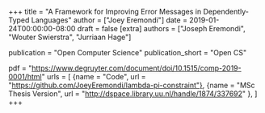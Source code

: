 +++
title = "A Framework for Improving Error Messages in Dependently-Typed Languages"
author = ["Joey Eremondi"]
date = 2019-01-24T00:00:00-08:00
draft = false
[extra]
authors = ["Joseph Eremondi", "Wouter Swierstra", "Jurriaan Hage"]

publication = "Open Computer Science"
publication_short = "Open CS"


pdf = "https://www.degruyter.com/document/doi/10.1515/comp-2019-0001/html"
urls = [
 {name = "Code", url = "https://github.com/JoeyEremondi/lambda-pi-constraint"},
 {name = "MSc Thesis Version", url = "http://dspace.library.uu.nl/handle/1874/337692" },
]
+++
